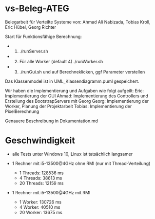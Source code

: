# vs-Beleg-ATEG
Belegarbeit für Verteilte Systeme von: Ahmad Ali Nabizada, Tobias Kroll, Eric Hübel, Georg Richter

Start für Funktionsfähige Berechnung:
- 1. ./runServer.sh 
- 2. Für alle Worker (default 4) ./runWorker.sh <Adresse des Servers>
- 3. ./runGui.sh und auf Berechneklicken, ggf Parameter verstellen


Das Klassenmodel ist in UML_Klassendiagramm.puml gespeichert.

Wir haben die Implementierung und Aufgaben wie folgt aufgeilt:
Eric: Implementierung der GUI
Ahmad: Implementierung des Controllers und Erstellung des BootstrapServers mit Georg
Georg: Implementierung der Worker, Planung der Projektarbeit
Tobias: Implementierung der PixelBerechnung

Genauere Beschreibung in Dokumentation.md


# Geschwindigkeit

- alle Tests unter Windows 10, Linux ist tatsächlich langsamer
- 1 Rechner mit i5-13500@4GHz ohne RMI (nur mit Thread-Verteilung)
  - 1 Threads: 128536 ms
  - 4 Threads: 38613 ms
  - 20 Threads: 12159 ms

- 1 Rechner mit i5-13500@4GHz mit RMI
  - 1 Worker: 130726 ms
  - 4 Worker: 40510 ms
  - 20 Worker: 13675 ms